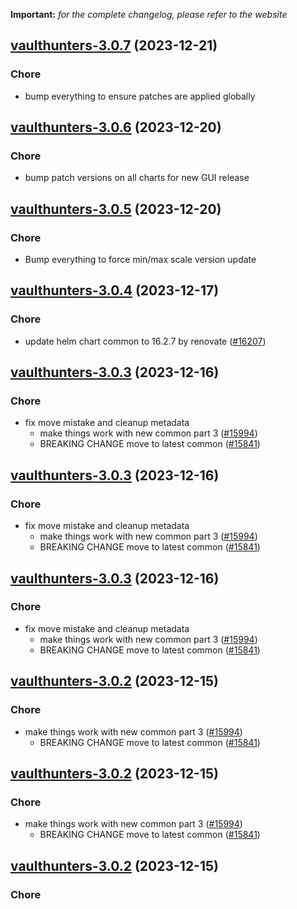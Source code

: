 **Important:**
*for the complete changelog, please refer to the website*




## [vaulthunters-3.0.7](https://github.com/truecharts/charts/compare/vaulthunters-3.0.6...vaulthunters-3.0.7) (2023-12-21)

### Chore

- bump everything to ensure patches are applied globally
  
  


## [vaulthunters-3.0.6](https://github.com/truecharts/charts/compare/vaulthunters-3.0.5...vaulthunters-3.0.6) (2023-12-20)

### Chore

- bump patch versions on all charts for new GUI release
  
  


## [vaulthunters-3.0.5](https://github.com/truecharts/charts/compare/vaulthunters-3.0.4...vaulthunters-3.0.5) (2023-12-20)

### Chore

- Bump everything to force min/max scale version update
  
  


## [vaulthunters-3.0.4](https://github.com/truecharts/charts/compare/vaulthunters-3.0.3...vaulthunters-3.0.4) (2023-12-17)

### Chore

- update helm chart common to 16.2.7 by renovate ([#16207](https://github.com/truecharts/charts/issues/16207))
  
  


## [vaulthunters-3.0.3](https://github.com/truecharts/charts/compare/vaulthunters-2.0.12...vaulthunters-3.0.3) (2023-12-16)

### Chore

- fix move mistake and cleanup metadata
  - make things work with new common part 3 ([#15994](https://github.com/truecharts/charts/issues/15994))
  - BREAKING CHANGE move to latest common ([#15841](https://github.com/truecharts/charts/issues/15841))
  
  


## [vaulthunters-3.0.3](https://github.com/truecharts/charts/compare/vaulthunters-2.0.12...vaulthunters-3.0.3) (2023-12-16)

### Chore

- fix move mistake and cleanup metadata
  - make things work with new common part 3 ([#15994](https://github.com/truecharts/charts/issues/15994))
  - BREAKING CHANGE move to latest common ([#15841](https://github.com/truecharts/charts/issues/15841))
  
  


## [vaulthunters-3.0.3](https://github.com/truecharts/charts/compare/vaulthunters-2.0.12...vaulthunters-3.0.3) (2023-12-16)

### Chore

- fix move mistake and cleanup metadata
  - make things work with new common part 3 ([#15994](https://github.com/truecharts/charts/issues/15994))
  - BREAKING CHANGE move to latest common ([#15841](https://github.com/truecharts/charts/issues/15841))
  
  


## [vaulthunters-3.0.2](https://github.com/truecharts/charts/compare/vaulthunters-2.0.12...vaulthunters-3.0.2) (2023-12-15)

### Chore

- make things work with new common part 3 ([#15994](https://github.com/truecharts/charts/issues/15994))
  - BREAKING CHANGE move to latest common ([#15841](https://github.com/truecharts/charts/issues/15841))
  
  


## [vaulthunters-3.0.2](https://github.com/truecharts/charts/compare/vaulthunters-2.0.12...vaulthunters-3.0.2) (2023-12-15)

### Chore

- make things work with new common part 3 ([#15994](https://github.com/truecharts/charts/issues/15994))
  - BREAKING CHANGE move to latest common ([#15841](https://github.com/truecharts/charts/issues/15841))
  
  


## [vaulthunters-3.0.2](https://github.com/truecharts/charts/compare/vaulthunters-2.0.12...vaulthunters-3.0.2) (2023-12-15)

### Chore

